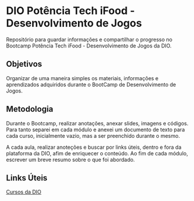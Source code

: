 # DIO Potência Tech iFood - Desenvolvimento de Jogos
Repositório para guardar informações e compartilhar o progresso no Bootcamp Potência Tech iFood - Desenvolvimento de Jogos da DIO.

## Objetivos

Organizar de uma maneira simples os materiais, informações e aprendizados adquiridos durante o BootCamp de Desenvolvimento de Jogos.

## Metodologia

Durante o Bootcamp, realizar anotações, anexar slides, imagens e códigos. Para tanto separei em cada módulo e anexei um documento de texto para cada curso, inicialmente vazio, mas a ser preenchido durante o mesmo.

A cada aula, realizar anoteções e buscar por links úteis, dentro e fora da plataforma da DIO, afim de enriquecer o conteúdo. Ao fim de cada módulo, escrever um breve resumo sobre o que foi abordado.

## Links Úteis
[Cursos da DIO](web.dio.me)
